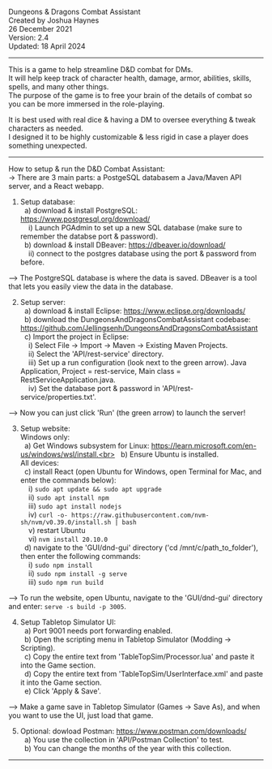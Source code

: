 Dungeons & Dragons Combat Assistant<br>
Created by Joshua Haynes<br>
26 December 2021<br>
Version: 2.4<br>
Updated: 18 April 2024<br>

--------------------

This is a game to help streamline D&D combat for DMs.<br>
It will help keep track of character health, damage, armor, abilities, skills, spells, and many other things.<br>
The purpose of the game is to free your brain of the details of combat so you can be more immersed in the role-playing.<br>

It is best used with real dice & having a DM to oversee everything & tweak characters as needed.<br>
I designed it to be highly customizable & less rigid in case a player does something unexpected.<br>

--------------------

How to setup & run the D&D Combat Assistant:<br>
-> There are 3 main parts: a PostgeSQL databasem a Java/Maven API server, and a React webapp.<br>

1) Setup database:<br>
&nbsp;&nbsp;a) download & install PostgreSQL: https://www.postgresql.org/download/<br>
&nbsp;&nbsp;&nbsp;&nbsp;i) Launch PGAdmin to set up a new SQL database (make sure to remember the databse port & password).<br>
&nbsp;&nbsp;b) download & install DBeaver: https://dbeaver.io/download/<br>
&nbsp;&nbsp;&nbsp;&nbsp;ii) connect to the postgres database using the port & password from before.<br>

--> The PostgreSQL database is where the data is saved. DBeaver is a tool that lets you easily view the data in the database.<br>

2) Setup server:<br>
&nbsp;&nbsp;a) download & install Eclipse: https://www.eclipse.org/downloads/<br>
&nbsp;&nbsp;b) download the DungeonsAndDragonsCombatAssistant codebase: https://github.com/Jellingsenh/DungeonsAndDragonsCombatAssistant<br>
&nbsp;&nbsp;c) Import the project in Eclipse:<br>
&nbsp;&nbsp;&nbsp;&nbsp;i) Select File -> Import -> Maven -> Existing Maven Projects.<br>
&nbsp;&nbsp;&nbsp;&nbsp;ii) Select the 'API/rest-service' directory.<br>
&nbsp;&nbsp;&nbsp;&nbsp;iii) Set up a run configuration (look next to the green arrow). Java Application, Project = rest-service, Main class = RestServiceApplication.java.<br>
&nbsp;&nbsp;&nbsp;&nbsp;iv) Set the database port & password in 'API/rest-service/properties.txt'.<br>

--> Now you can just click 'Run' (the green arrow) to launch the server!<br>

3) Setup website:<br>
Windows only:<br>
&nbsp;&nbsp;a) Get Windows subsystem for Linux: https://learn.microsoft.com/en-us/windows/wsl/install.<br>
&nbsp;&nbsp;b) Ensure Ubuntu is installed.<br>
All devices:<br>
&nbsp;&nbsp;c) install React (open Ubuntu for Windows, open Terminal for Mac, and enter the commands below):<br>
&nbsp;&nbsp;&nbsp;&nbsp;i) `sudo apt update && sudo apt upgrade`<br>
&nbsp;&nbsp;&nbsp;&nbsp;ii) `sudo apt install npm`<br>
&nbsp;&nbsp;&nbsp;&nbsp;iii) `sudo apt install nodejs`<br>
&nbsp;&nbsp;&nbsp;&nbsp;iv) `curl -o- https://raw.githubusercontent.com/nvm-sh/nvm/v0.39.0/install.sh | bash`<br>
&nbsp;&nbsp;&nbsp;&nbsp;v) restart Ubuntu<br>
&nbsp;&nbsp;&nbsp;&nbsp;vi) `nvm install 20.10.0`<br>
&nbsp;&nbsp;d) navigate to the 'GUI/dnd-gui' directory ('cd /mnt/c/path_to_folder'), then enter the following commands:<br>
&nbsp;&nbsp;&nbsp;&nbsp;i) `sudo npm install`<br>
&nbsp;&nbsp;&nbsp;&nbsp;ii) `sudo npm install -g serve`<br>
&nbsp;&nbsp;&nbsp;&nbsp;iii) `sudo npm run build`<br>

--> To run the website, open Ubuntu, navigate to the 'GUI/dnd-gui' directory and enter: `serve -s build -p 3005`.<br>

4) Setup Tabletop Simulator UI:<br>
&nbsp;&nbsp;a) Port 9001 needs port forwarding enabled.<br>
&nbsp;&nbsp;b) Open the scripting menu in Tabletop Simulator (Modding -> Scripting).<br>
&nbsp;&nbsp;c) Copy the entire text from 'TableTopSim/Processor.lua' and paste it into the Game section.<br>
&nbsp;&nbsp;d) Copy the entire text from 'TableTopSim/UserInterface.xml' and paste it into the Game section.<br>
&nbsp;&nbsp;e) Click 'Apply & Save'.<br>

--> Make a game save in Tabletop Simulator (Games -> Save As), and when you want to use the UI, just load that game.<br>

5) Optional: dowload Postman: https://www.postman.com/downloads/<br>
&nbsp;&nbsp;a) You use the collection in 'API/Postman Collection' to test.<br>
&nbsp;&nbsp;b) You can change the months of the year with this collection.<br>

--------------------
